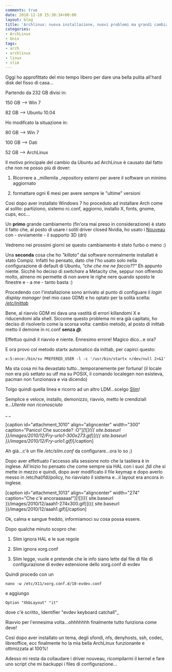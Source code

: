 ```yaml
---
comments: true
date: 2010-12-10 15:30:34+00:00
layout: blog
title: 'Archlinux: nuova installazione, nuovi problemi ma grandi cambiamenti!'
categories:
- ArchLinux
- Unix
tags:
- arch
- archlinux
- linux
- slim
---
```


Oggi ho approfittato del mio tempo libero per dare una bella pulita all'hard disk del fisso di casa...

Partendo da 232 GB divisi in:


150 GB --> Win 7




82 GB --> Ubuntu 10.04


Ho modifcato la situazione in:


80 GB --> Win 7




100 GB --> Dati




52 GB --> ArchLinux


Il motivo principale del cambio da Ubuntu ad ArchLinux è causato dal fatto che non ne posso più di dover:



	
  1. Ricorrere a _millemila _repository esterni per avere il software un minimo aggiornato

	
  2. formattare ogni 6 mesi per avere sempre le "ultime" versioni


Così dopo aver installato Windows 7 ho proceduto ad installare Arch come al solito: partiziono, sistemo rc.conf, aggiorno, installo X, fonts, gnome, cups, ecc...
<!-- more -->
Un **primo** grande cambiamento (fin'ora mai preso in considerazione) è stato il fatto che, al posto di usare i soliti driver closed Nvidia, ho usato i [Nouveau](http://nouveau.freedesktop.org/wiki/) con - ovviamente - il supporto 3D (dri)

Vedremo nei prossimi giorni se questo cambiamento è stato furbo o meno :)

Una **seconda** cosa che ho _"killato"_ dai software normalmente installati è stato Compiz. Infatti ho pensato, dato che l'ho usato solo nella configurazione di default di Ubuntu, _"che che me ne faccio??"_ Eh appunto niente. Sicchè ho deciso di _switchare_ a Metacity che, seppur non offrendo molto, almeno mi permette di non avere le righe nere quando sposto le finestre e - a me - tanto basta :)

Procedendo con l'installazione sono arrivato al punto di configuare il _login display manager_ (nel mio caso GDM) e ho optato per la solita scelta: _[/etc/inittab](https://wiki.archlinux.org/index.php/Inittab)_

Bene, al riavvio GDM mi dava una vastità di errori killandomi X e riducendomi alla shell. Siccome questo problema mi era già capitato, ho deciso di risolverlo come la scorsa volta: cambio metodo, al posto di inittab metto il demone in rc.conf **senza** **_@_**.

Effettuo quindi il riavvio e niente. Ennesimo errore! Magico dico...e ora?

E ora provo col metodo startx automatico da inittab, per capirci questo:


`x:5:once:/bin/su PREFERED_USER -l -c '/usr/bin/startx >/dev/null 2>&1'`


Ma sta cosa mi ha devastato tutto...temporanemente per fortuna! (il locale non era più settato su utf ma su POSIX, il comando localegen non esisteva, pacman non funzionava e via dicendo)

Tolgo quindi quella linea e ricorro ad un altro LDM...scelgo [Slim](http://slim.berlios.de/index.php)!

Semplice e veloce, installo, demonizzo, riavvio, metto le crendiziali e..._Utente non riconosciuto_

_ _

[caption id="attachment_1010" align="aligncenter" width="300" caption="Panico! Che succede? :O"]_[![]({{ site.baseurl }}/images/2010/12/Fry-urlo1-300x273.gif)]({{ site.baseurl }}/images/2010/12/Fry-urlo1.gif)_[/caption]

Ah già...c'è un file _/etc/slim.conf_ da configurare...ora lo so ;)

Dopo aver effettuato l'accesso alla sessione noto che la tastiera è in inglese. All'inizio ho pensato che come sempre sia HAL con i suoi _.fdi_ che si mette in mezzo e quindi, dopo aver modificato il file keymap e dopo averlo messo in /etc/hal/fdi/policy, ho riavviato il sistema e...il layout era ancora in inglese.

[caption id="attachment_1013" align="aligncenter" width="274" caption="Che c'è ancoraaaaaa!"][![]({{ site.baseurl }}/images/2010/12/aaah1-274x300.gif)]({{ site.baseurl }}/images/2010/12/aaah1.gif)[/caption]

Ok, calma e sangue freddo, informiamoci su cosa possa essere.

Dopo qualche minuto scopro che:



	
  1. Slim ignora HAL e le sue regole

	
  2. Slim ignora xorg.conf

	
  3. Slim legge, vuole e pretende che le info siano lette dal file di file di configurazione di evdev estensione dello xorg.conf di evdev


Quindi procedo con un


`nano -w /etc/X11/xorg.conf.d/10-evdev.conf`


e aggiungo


`Option "XkbLayout" "it"`


dove c'è scritto_ Identifier "evdev keyboard catchall"_

Riavvio per l'ennesima volta...ohhhhhhh finalmente tutto funziona come deve!

Così dopo aver installato un tema, degli sfondi, nfs, denyhosts, ssh, codec, libreoffice, ecc finalmente ho la mia bella ArchLinux funzionante e ottimizzata al 100%!

Adesso mi resta da collaudare i driver nouveau, ricompilarmi il kernel e fare uno script che mi backuppi i files di configurazione...
